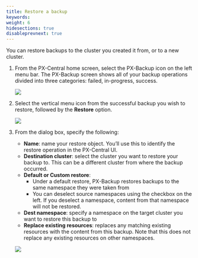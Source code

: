 ```yaml
---
title: Restore a backup
keywords: 
weight: 6
hidesections: true
disableprevnext: true
---
```


You can restore backups to the cluster you created it from, or to a new cluster. 

1. From the PX-Central home screen, select the PX-Backup icon on the left menu bar. The PX-Backup screen shows all of your backup operations divided into three categories: failed, in-progress, success.
    <!-- This is the dashboard view. Restores can also be triggered from the px-backup/<application cluster> screen as well. 
    Also there is an "All backups" link now from which you can list all the backups in the bucket mentioned in the backup location. You can restore from the enteries here as well. -->

    ![](/img/backup-menu.png)

2. Select the vertical menu icon from the successful backup you wish to restore, followed by the **Restore** option.

    ![](/img/select-backup-restore.png)

3. From the dialog box, specify the following:
    
    * **Name**: name your restore object. You’ll use this to identify the restore operation in the PX-Central UI.
    * **Destination cluster**: select the cluster you want to restore your backup to. This can be a different cluster from where the backup occurred.
    * **Default or Custom restore**: 
        <!-- Custom restore allows the user to map the namespaces between their source and destination cluster. They can choose to restore it to a new namespace (different from the source cluster) -->
        * Under a default restore, PX-Backup restores backups to the same namespace they were taken from
        * You can deselect source namespaces using the checkbox on the left. If you deselect a namespace, content from that namespace will not be restored. 
    * **Dest namespace**: specify a namespace on the target cluster you want to restore this backup to
    * **Replace existing resources**: replaces any matching existing resources with the content from this backup. Note that this does not replace any existing resources on other namespaces.

    ![](/img/restore-custom.png)

<!-- 
## Search for set of backups based on dates and restore from them

1. From the PX-Central home page, select the **Backup** button for the cluster you want to restore from:

    ![](/img/select-backup.png)

2. Select the **Backups** tab:

3. Select the calendar icon in the upper left portion of the page:

    ![](/img/select-date.png)

4. Define a range of backups you want to see. The list of available backups will filter on this date range:

5. Select the vertical menu icon from the successful backup you wish to restore, followed by the **Restore** option.

6. From the dialog box, specify the following:
    
    * **Name**: name your restore object. You’ll use this to identify the restore operation in the PX-Central UI.
    * **Destination cluster**: select the cluster you want to restore your backup to. This can be a different cluster from where the backup occurred.
    * **Default or Custom restore**: 
        <!-- Custom restore allows the user to map the namespaces between their source and destination cluster. They can choose to restore it to a new namespace (different from the source cluster) 
        * Under a default restore, PX-Backup restores backups to the same namespace they were taken from
        * You can deselect source namespaces using the checkbox on the left. If you deselect a namespace, content from that namespace will not be restored. 
    * **Dest namespace**: specify a namespace on the target cluster you want to restore this backup to
    * **Replace existing resources**: replaces any matching existing resources with the content from this backup. Note that this does not replace any existing resources on other namespaces. -->
